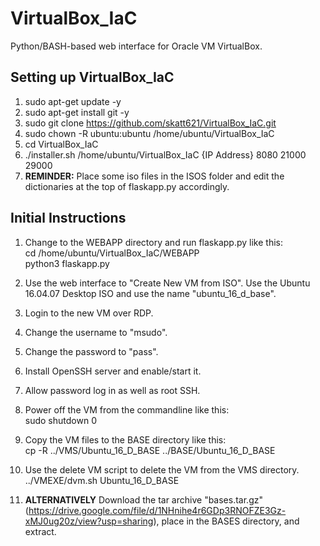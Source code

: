 # VirtualBox_IaC
Python/BASH-based web interface for Oracle VM VirtualBox.

## Setting up VirtualBox_IaC
1. sudo apt-get update -y
2. sudo apt-get install git -y
3. sudo git clone https://github.com/skatt621/VirtualBox_IaC.git
4. sudo chown -R ubuntu:ubuntu /home/ubuntu/VirtualBox_IaC
5. cd VirtualBox_IaC
6. ./installer.sh /home/ubuntu/VirtualBox_IaC {IP Address} 8080 21000 29000
7. **REMINDER:** Place some iso files in the ISOS folder and edit the dictionaries at the top of flaskapp.py accordingly.

## Initial Instructions
1. Change to the WEBAPP directory and run flaskapp.py like this:  
    cd /home/ubuntu/VirtualBox_IaC/WEBAPP  
    python3 flaskapp.py  

2. Use the web interface to "Create New VM from ISO". Use the Ubuntu 16.04.07 Desktop ISO and use the name "ubuntu_16_d_base".
3. Login to the new VM over RDP.
4. Change the username to "msudo".
5. Change the password to "pass".
6. Install OpenSSH server and enable/start it.
7. Allow password log in as well as root SSH.
8. Power off the VM from the commandline like this:  
    sudo shutdown 0  

9. Copy the VM files to the BASE directory like this:  
    cp -R ../VMS/Ubuntu_16_D_BASE ../BASE/Ubuntu_16_D_BASE  

10. Use the delete VM script to delete the VM from the VMS directory.  
    ../VMEXE/dvm.sh Ubuntu_16_D_BASE

11.  **ALTERNATIVELY** Download the tar archive "bases.tar.gz" (https://drive.google.com/file/d/1NHnihe4r6GDp3RNOFZE3Gz-xMJ0ug20z/view?usp=sharing), place in the BASES directory, and extract.
